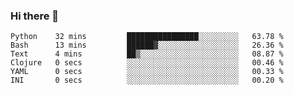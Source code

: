 ### Hi there 👋

<!--
**gustavkrist/gustavkrist** is a ✨ _special_ ✨ repository because its `README.md` (this file) appears on your GitHub profile.

Here are some ideas to get you started:

- 🔭 I’m currently working on ...
- 🌱 I’m currently learning ...
- 👯 I’m looking to collaborate on ...
- 🤔 I’m looking for help with ...
- 💬 Ask me about ...
- 📫 How to reach me: ...
- 😄 Pronouns: ...
- ⚡ Fun fact: ...
-->

<!--START_SECTION:waka-->

```text
Python    32 mins         ████████████████░░░░░░░░░   63.78 %
Bash      13 mins         ██████▓░░░░░░░░░░░░░░░░░░   26.36 %
Text      4 mins          ██▒░░░░░░░░░░░░░░░░░░░░░░   08.87 %
Clojure   0 secs          ░░░░░░░░░░░░░░░░░░░░░░░░░   00.46 %
YAML      0 secs          ░░░░░░░░░░░░░░░░░░░░░░░░░   00.33 %
INI       0 secs          ░░░░░░░░░░░░░░░░░░░░░░░░░   00.20 %
```

<!--END_SECTION:waka-->
